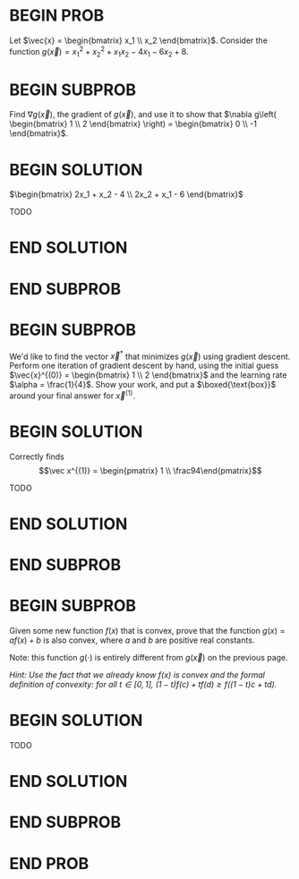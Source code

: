 # BEGIN PROB

Let $\vec{x} = \begin{bmatrix} x_1 \\ x_2 \end{bmatrix}$. Consider the
function $g(\vec{x}) = x_1^2 + x_2^2 + x_1 x_2 - 4x_1 - 6x_2 + 8$.

# BEGIN SUBPROB

Find $\nabla g(\vec{x})$, the gradient of $g(\vec{x})$, and use it to
show that
$\nabla g\left( \begin{bmatrix} 1 \\ 2 \end{bmatrix} \right) = \begin{bmatrix} 0 \\ -1 \end{bmatrix}$.


# BEGIN SOLUTION

$\begin{bmatrix} 2x_1 + x_2 - 4 \\ 2x_2 + x_1 - 6 \end{bmatrix}$

TODO

# END SOLUTION

# END SUBPROB

# BEGIN SUBPROB

We'd like to find the vector $\vec{x}^*$ that minimizes $g(\vec{x})$
using gradient descent. Perform one iteration of gradient descent by
hand, using the initial guess
$\vec{x}^{(0)} = \begin{bmatrix} 1 \\ 2 \end{bmatrix}$ and the learning
rate $\alpha = \frac{1}{4}$. Show your work, and put a
$\boxed{\text{box}}$ around your final answer for $\vec{x}^{(1)}$.

# BEGIN SOLUTION

Correctly finds $$\vec x^{(1)} = \begin{pmatrix} 1 \\ \frac94\end{pmatrix}$$

TODO

# END SOLUTION

# END SUBPROB

# BEGIN SUBPROB

Given some new function $f(x)$ that is convex, prove that the function
$g(x) = a f(x) + b$ is also convex, where $a$ and $b$ are positive real
constants.

Note: this function $g(\cdot)$ is entirely different from $g(\vec{x})$
on the previous page.

*Hint: Use the fact that we already know $f(x)$ is convex and the formal
definition of convexity: for all
$t\in[0, 1], \ (1-t) f(c) + t f(d) \geq f\left((1-t)c + td\right)$.*


# BEGIN SOLUTION

TODO

# END SOLUTION

# END SUBPROB

# END PROB